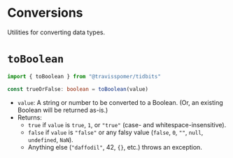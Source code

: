 # Conversions

Utilities for converting data types.

# `toBoolean`

```ts
import { toBoolean } from "@travisspomer/tidbits"

const trueOrFalse: boolean = toBoolean(value)
```

* `value`: A string or number to be converted to a Boolean. (Or, an existing Boolean will be returned as-is.)
* Returns:
	* `true` if `value` is `true`, `1`, or `"true"` (case- and whitespace-insensitive).
	* `false` if `value` is `"false"` or any falsy value (`false`, `0`, `""`, `null`, `undefined`, `NaN`).
	* Anything else (`"daffodil"`, 42, `{}`, etc.) throws an exception.
